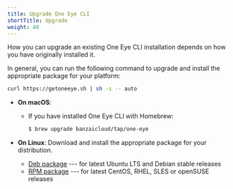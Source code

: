 ```yaml
---
title: Upgrade One Eye CLI
shortTitle: Upgrade
weight: 40
---
```


How you can upgrade an existing One Eye CLI installation depends on how you have originally installed it.

In general, you can run the following command to upgrade and install the appropriate package for your platform:

```bash
curl https://getoneeye.sh | sh -s -- auto
```

- **On macOS**:

    - If you have installed One Eye CLI with Homebrew:

        ```bash
        $ brew upgrade banzaicloud/tap/one-eye
        ```

- **On Linux**: Download and install the appropriate package for your distribution.

    - [Deb package](https://banzaicloud.com/downloads/one-eye/latest?format=deb) --- for latest Ubuntu LTS and Debian stable releases
    - [RPM package](https://banzaicloud.com/downloads/one-eye/latest?format=rpm) --- for latest CentOS, RHEL, SLES or openSUSE releases
